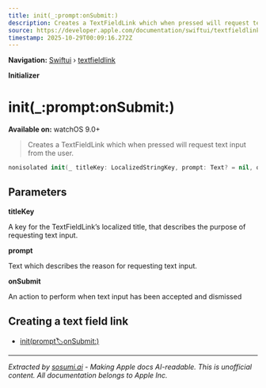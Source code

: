 ```yaml
---
title: init(_:prompt:onSubmit:)
description: Creates a TextFieldLink which when pressed will request text input from the user.
source: https://developer.apple.com/documentation/swiftui/textfieldlink/init(_:prompt:onsubmit:)
timestamp: 2025-10-29T00:09:16.272Z
---
```


**Navigation:** [Swiftui](/documentation/swiftui) › [textfieldlink](/documentation/swiftui/textfieldlink)

**Initializer**

# init(_:prompt:onSubmit:)

**Available on:** watchOS 9.0+

> Creates a TextFieldLink which when pressed will request text input from the user.

```swift
nonisolated init(_ titleKey: LocalizedStringKey, prompt: Text? = nil, onSubmit: @escaping (String) -> Void)
```

## Parameters

**titleKey**

A key for the TextFieldLink’s localized title, that describes the purpose of requesting text input.



**prompt**

Text which describes the reason for requesting text input.



**onSubmit**

An action to perform when text input has been accepted and dismissed



## Creating a text field link

- [init(prompt:label:onSubmit:)](/documentation/swiftui/textfieldlink/init(prompt:label:onsubmit:))

---

*Extracted by [sosumi.ai](https://sosumi.ai) - Making Apple docs AI-readable.*
*This is unofficial content. All documentation belongs to Apple Inc.*
